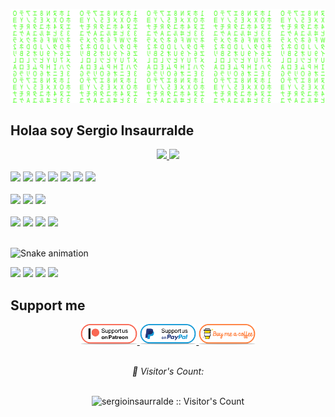 ![Matrix SVG](https://github.com/sergioinsaurralde/sergioinsaurralde/blob/main/matrix.svg)

## Holaa soy Sergio Insaurralde

<div align="center">
  <a href="https://github.com/sergioinsaurralde">
  <img height="125em" src="https://github-readme-stats.vercel.app/api?username=sergioinsaurralde&show_icons=true&theme=dark&include_all_commits=true&count_private=true"/>
  <img height="125em" src="https://github-readme-stats.vercel.app/api/top-langs/?username=sergioinsaurralde&layout=compact&langs_count=7&theme=dark"/>
</div>
<br>
<div>
  <code><a href="https://go.dev/" target="_blank"><img height="50" src="https://www.vectorlogo.zone/logos/golang/golang-ar21.svg"></a></code>
  <code><a href="https://www.python.org/" target="_blank"><img height="50" src="https://www.vectorlogo.zone/logos/python/python-ar21.svg"></a></code>
  <code><a href="https://www.djangoproject.com/" target="_blank"><img height="50" src="https://www.vectorlogo.zone/logos/djangoproject/djangoproject-ar21.svg"></a></code>
  <code><a href="https://www.docker.com/" target="_blank"><img height="50" src="https://www.vectorlogo.zone/logos/docker/docker-ar21.svg"></a></code>
  <code><a href="https://kubernetes.io/" target="_blank"><img height="50" src="https://www.vectorlogo.zone/logos/kubernetes/kubernetes-ar21.svg"></a></code>
  <code><a href="https://www.jenkins.io/" target="_blank"><img height="50" src="https://www.vectorlogo.zone/logos/jenkins/jenkins-ar21.svg"></a></code>
  <code><a href="https://git-scm.com/" target="_blank"><img height="50" src="https://www.vectorlogo.zone/logos/git-scm/git-scm-ar21.svg"></a></code>
</div>
<br>
<div>
  <code><a href="https://www.postgresql.org/" target="_blank"><img height="50" src="https://www.vectorlogo.zone/logos/postgresql/postgresql-ar21.svg"></a></code>
  <code><a href="https://www.mysql.com/" target="_blank"><img height="50" src="https://www.vectorlogo.zone/logos/mysql/mysql-ar21.svg"></a></code>
  <code><a href="https://www.mongodb.com/" target="_blank"><img height="50" src="https://www.vectorlogo.zone/logos/mongodb/mongodb-ar21.svg"></a></code>
</div>
<br>
<div>
  <code><a href="https://www.javascript.com/" target="_blank"><img height="50" src="https://www.vectorlogo.zone/logos/javascript/javascript-ar21.svg"></a></code>
  <code><a href="https://reactjs.org/" target="_blank"><img height="50" src="https://www.vectorlogo.zone/logos/reactjs/reactjs-ar21.svg"></a></code>
  <code><a href="https://developer.mozilla.org/en-US/docs/Web/HTML" target="_blank"><img height="50" src="https://www.vectorlogo.zone/logos/w3_html5/w3_html5-ar21.svg"></a></code>
  <code><a href="https://developer.mozilla.org/en-US/docs/Web/CSS" target="_blank"><img height="50" src="https://www.vectorlogo.zone/logos/w3_css/w3_css-ar21.svg"></a></code>
</div>
<div> 
  <br> 
  
  ![Snake animation](https://github.com/sergioinsaurralde/sergioinsaurralde/blob/output/github-contribution-grid-snake.svg)
  
  <code><a href="https://in.linkedin.com/in/" target="_blank"><img height="50" src="https://www.vectorlogo.zone/logos/linkedin/linkedin-ar21.svg"></a></code>
  <code><a href="https://twitter.com/" target="_blank"><img height="50" src="https://www.vectorlogo.zone/logos/twitter/twitter-ar21.svg"></a></code>
  <code><a href="https://www.instagram.com/serrinsa" target="_blank"><img height="50" src="https://www.vectorlogo.zone/logos/instagram/instagram-ar21.svg"></a></code>
  <code><a href="mailto:srinsaurralde@gmail.com" target="_blank"><img height="50" src="https://www.vectorlogo.zone/logos/gmail/gmail-ar21.svg"></a></code>
  <br>
</div>

## Support me
<!-- Your support, if you have it 
I created these images, feel free to use them.
-->
<p align="center">
  <a href="https://www.patreon.com/" target="_blank">
    <img width="18%" alt="Check my Patreon" src="https://github.com/sergioinsaurralde/sergioinsaurralde/blob/main/support-patreon.png"/>
  </a>
  <a href="https://www.paypal.com/" target="_blank">
      <img width="18%" alt="Donate with Paypal" src="https://github.com/sergioinsaurralde/sergioinsaurralde/blob/main/support-paypal.png"/>
  </a>
  <a href="https://www.buymeacoffee.com/" target="_blank">
      <img width="18%" alt="Buy me a coffee" src="https://github.com/sergioinsaurralde/sergioinsaurralde/blob/main/support-buy-coffee.png"/>
  </a>
</p>


<br>
<div align="center">
<i>👀 Visitor's Count:</i>
</div>
<br>
  <p align="center"><img src="https://profile-counter.glitch.me/{sergioinsaurralde}/count.svg" alt="sergioinsaurralde :: Visitor's Count" /></p>
